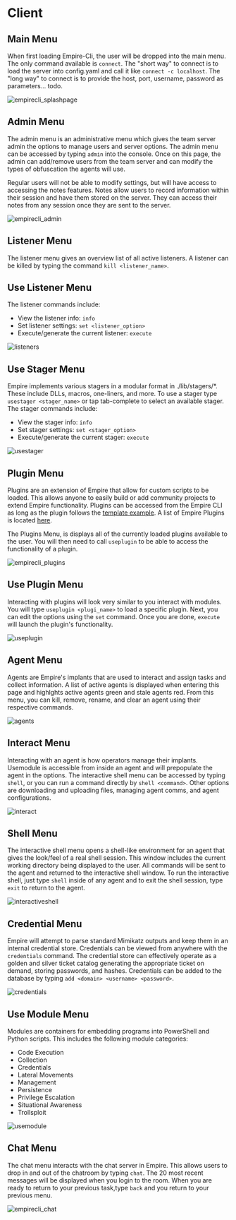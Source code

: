 # Client

## **Main Menu**

When first loading Empire-Cli, the user will be dropped into the main menu. The only command available is `connect`. The "short way" to connect is to load the server into config.yaml and call it like `connect -c localhost`. The "long way" to connect is to provide the host, port, username, password as parameters... todo.

![empirecli\_splashpage](https://user-images.githubusercontent.com/20302208/100279434-603a7b80-2f1b-11eb-880e-4450ac5d2e62.jpg)

## **Admin Menu**

The admin menu is an administrative menu which gives the team server admin the options to manage users and server options. The admin menu can be accessed by typing `admin` into the console. Once on this page, the admin can add/remove users from the team server and can modify the types of obfuscation the agents will use.

Regular users will not be able to modify settings, but will have access to accessing the notes features. Notes allow users to record information within their session and have them stored on the server. They can access their notes from any session once they are sent to the server.

![empirecli\_admin](https://user-images.githubusercontent.com/20302208/100279600-b5768d00-2f1b-11eb-8096-cebda7597f1b.jpg)

## **Listener Menu**

The listener menu gives an overview list of all active listeners. A listener can be killed by typing the command `kill <listener_name>`.

## **Use Listener Menu**

The listener commands include:

* View the listener info: `info`
* Set listener settings: `set <listener_option>`
* Execute/generate the current listener: `execute`

![listeners](https://user-images.githubusercontent.com/20302208/100279698-e951b280-2f1b-11eb-947a-b5f162f04b17.jpg)

## **Use Stager Menu**

Empire implements various stagers in a modular format in ./lib/stagers/\*. These include DLLs, macros, one-liners, and more. To use a stager type `usestager <stager_name>` or tap tab-complete to select an available stager. The stager commands include:

* View the stager info: `info`
* Set stager settings: `set <stager_option>`
* Execute/generate the current stager: `execute`

![usestager](https://user-images.githubusercontent.com/20302208/100279741-fbcbec00-2f1b-11eb-9a3a-bac5e9a9716c.jpg)

## **Plugin Menu**

Plugins are an extension of Empire that allow for custom scripts to be loaded. This allows anyone to easily build or add community projects to extend Empire functionality. Plugins can be accessed from the Empire CLI as long as the plugin follows the [template example](https://github.com/BC-SECURITY/Empire/blob/master/empire/server/plugins/example.py). A list of Empire Plugins is located [here](https://github.com/BC-SECURITY/Empire/blob/master/empire/server/plugins/PLUGINS.md).

The Plugins Menu, is displays all of the currently loaded plugins available to the user. You will then need to call `useplugin` to be able to access the functionality of a plugin.

![empirecli\_plugins](https://user-images.githubusercontent.com/20302208/100279849-228a2280-2f1c-11eb-989e-df8812cefdb8.jpg)

## **Use Plugin Menu**

Interacting with plugins will look very similar to you interact with modules. You will type `useplugin <plugi_name>` to load a specific plugin. Next, you can edit the options using the `set` command. Once you are done, `execute` will launch the plugin's functionality.

![useplugin](https://user-images.githubusercontent.com/20302208/100279824-17cf8d80-2f1c-11eb-963e-b0940bdd4107.jpg)

## **Agent Menu**

Agents are Empire's implants that are used to interact and assign tasks and collect information. A list of active agents is displayed when entering this page and highlghts active agents green and stale agents red. From this menu, you can kill, remove, rename, and clear an agent using their respective commands.

![agents](https://user-images.githubusercontent.com/20302208/100279870-2ddd4e00-2f1c-11eb-9431-c1ba796af721.jpg)

## **Interact Menu**

Interacting with an agent is how operators manage their implants. Usemodule is accessible from inside an agent and will prepopulate the agent in the options. The interactive shell menu can be accessed by typing `shell`, or you can run a command directly by `shell <command>`. Other options are downloading and uploading files, managing agent comms, and agent configurations.

![interact](https://user-images.githubusercontent.com/20302208/100279892-33d32f00-2f1c-11eb-9046-1822c222e5e7.jpg)

## **Shell Menu**

The interactive shell menu opens a shell-like environment for an agent that gives the look/feel of a real shell session. This window includes the current working directory being displayed to the user. All commands will be sent to the agent and returned to the interactive shell window. To run the interactive shell, just type `shell` inside of any agent and to exit the shell session, type `exit` to return to the agent.

![interactiveshell](https://user-images.githubusercontent.com/20302208/100279910-3a61a680-2f1c-11eb-9215-0b0e2ad17e2a.jpg)

## **Credential Menu**

Empire will attempt to parse standard Mimikatz outputs and keep them in an internal credential store. Credentials can be viewed from anywhere with the `credentials` command. The credential store can effectively operate as a golden and silver ticket catalog generating the appropriate ticket on demand, storing passwords, and hashes. Credentials can be added to the database by typing `add <domain> <username> <password>`.

![credentials](https://user-images.githubusercontent.com/20302208/100279997-58c7a200-2f1c-11eb-9230-9becfb48bf9a.jpg)

## **Use Module Menu**

Modules are containers for embedding programs into PowerShell and Python scripts. This includes the following module categories:

* Code Execution
* Collection
* Credentials
* Lateral Movements
* Management
* Persistence
* Privilege Escalation
* Situational Awareness
* Trollsploit

![usemodule](https://user-images.githubusercontent.com/20302208/100280026-611fdd00-2f1c-11eb-8a9f-52df3540e112.jpg)

## **Chat Menu**

The chat menu interacts with the chat server in Empire. This allows users to drop in and out of the chatroom by typing `chat`. The 20 most recent messages will be displayed when you login to the room. When you are ready to return to your previous task,type `back` and you return to your previous menu.

![empirecli\_chat](https://user-images.githubusercontent.com/20302208/100280043-6846eb00-2f1c-11eb-9e61-4e2c54ca180e.jpg)

